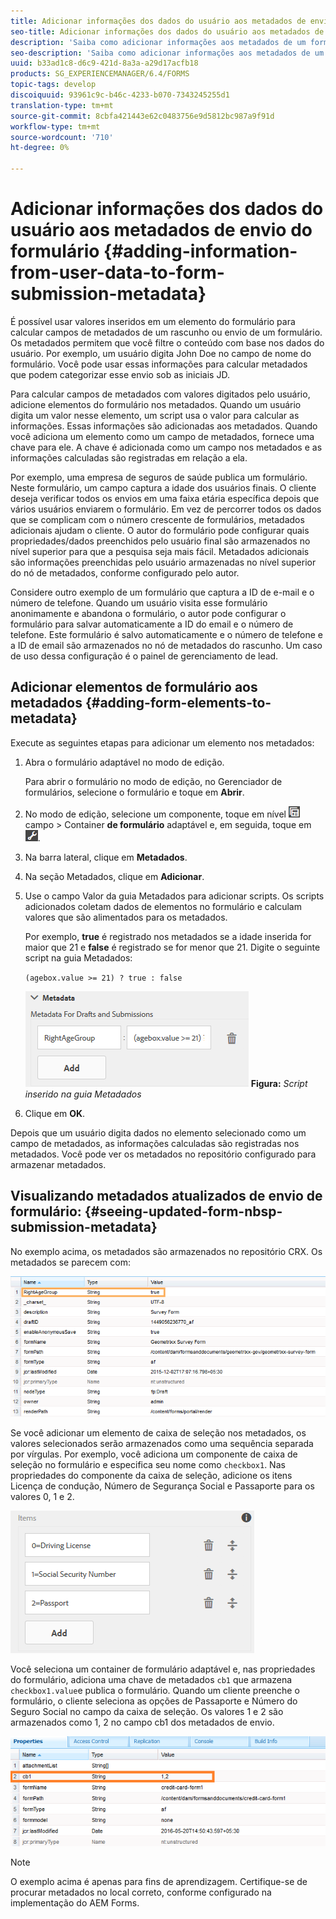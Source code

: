 ```yaml
---
title: Adicionar informações dos dados do usuário aos metadados de envio do formulário
seo-title: Adicionar informações dos dados do usuário aos metadados de envio do formulário
description: 'Saiba como adicionar informações aos metadados de um formulário enviado com dados fornecidos pelo usuário. '
seo-description: 'Saiba como adicionar informações aos metadados de um formulário enviado com dados fornecidos pelo usuário. '
uuid: b33ad1c8-d6c9-421d-8a3a-a29d17acfb18
products: SG_EXPERIENCEMANAGER/6.4/FORMS
topic-tags: develop
discoiquuid: 93961c9c-b46c-4233-b070-7343245255d1
translation-type: tm+mt
source-git-commit: 8cbfa421443e62c0483756e9d5812bc987a9f91d
workflow-type: tm+mt
source-wordcount: '710'
ht-degree: 0%

---
```



# Adicionar informações dos dados do usuário aos metadados de envio do formulário {#adding-information-from-user-data-to-form-submission-metadata}

É possível usar valores inseridos em um elemento do formulário para calcular campos de metadados de um rascunho ou envio de um formulário. Os metadados permitem que você filtre o conteúdo com base nos dados do usuário. Por exemplo, um usuário digita John Doe no campo de nome do formulário. Você pode usar essas informações para calcular metadados que podem categorizar esse envio sob as iniciais JD.

Para calcular campos de metadados com valores digitados pelo usuário, adicione elementos do formulário nos metadados. Quando um usuário digita um valor nesse elemento, um script usa o valor para calcular as informações. Essas informações são adicionadas aos metadados. Quando você adiciona um elemento como um campo de metadados, fornece uma chave para ele. A chave é adicionada como um campo nos metadados e as informações calculadas são registradas em relação a ela.

Por exemplo, uma empresa de seguros de saúde publica um formulário. Neste formulário, um campo captura a idade dos usuários finais. O cliente deseja verificar todos os envios em uma faixa etária específica depois que vários usuários enviarem o formulário. Em vez de percorrer todos os dados que se complicam com o número crescente de formulários, metadados adicionais ajudam o cliente. O autor do formulário pode configurar quais propriedades/dados preenchidos pelo usuário final são armazenados no nível superior para que a pesquisa seja mais fácil. Metadados adicionais são informações preenchidas pelo usuário armazenadas no nível superior do nó de metadados, conforme configurado pelo autor.

Considere outro exemplo de um formulário que captura a ID de e-mail e o número de telefone. Quando um usuário visita esse formulário anonimamente e abandona o formulário, o autor pode configurar o formulário para salvar automaticamente a ID do email e o número de telefone. Este formulário é salvo automaticamente e o número de telefone e a ID de email são armazenados no nó de metadados do rascunho. Um caso de uso dessa configuração é o painel de gerenciamento de lead.

## Adicionar elementos de formulário aos metadados {#adding-form-elements-to-metadata}

Execute as seguintes etapas para adicionar um elemento nos metadados:

1. Abra o formulário adaptável no modo de edição.

   Para abrir o formulário no modo de edição, no Gerenciador de formulários, selecione o formulário e toque em **Abrir**.

1. No modo de edição, selecione um componente, toque em nível ![de](assets/field-level.png) campo > Container **de formulário** adaptável e, em seguida, toque em ![cmppr](assets/cmppr.png).
1. Na barra lateral, clique em **Metadados**.
1. Na seção Metadados, clique em **Adicionar**.
1. Use o campo Valor da guia Metadados para adicionar scripts. Os scripts adicionados coletam dados de elementos no formulário e calculam valores que são alimentados para os metadados.

   Por exemplo, **true** é registrado nos metadados se a idade inserida for maior que 21 e **false** é registrado se for menor que 21. Digite o seguinte script na guia Metadados:

   `(agebox.value >= 21) ? true : false`

   ![Script de metadados](assets/add-element-metadata.png)
   **Figura:** *Script inserido na guia Metadados*

1. Clique em **OK**.

Depois que um usuário digita dados no elemento selecionado como um campo de metadados, as informações calculadas são registradas nos metadados. Você pode ver os metadados no repositório configurado para armazenar metadados.

## Visualizando metadados atualizados de envio de formulário: {#seeing-updated-form-nbsp-submission-metadata}

No exemplo acima, os metadados são armazenados no repositório CRX. Os metadados se parecem com:

![entrada de metadados](assets/metadata-entry.png)

Se você adicionar um elemento de caixa de seleção nos metadados, os valores selecionados serão armazenados como uma sequência separada por vírgulas. Por exemplo, você adiciona um componente de caixa de seleção no formulário e especifica seu nome como `checkbox1`. Nas propriedades do componente da caixa de seleção, adicione os itens Licença de condução, Número de Segurança Social e Passaporte para os valores 0, 1 e 2.

![Armazenamento de vários valores de uma caixa de seleção](assets/checkbox-metadata.png)

Você seleciona um container de formulário adaptável e, nas propriedades do formulário, adiciona uma chave de metadados `cb1` que armazena `checkbox1.value`e publica o formulário. Quando um cliente preenche o formulário, o cliente seleciona as opções de Passaporte e Número do Seguro Social no campo da caixa de seleção. Os valores 1 e 2 são armazenados como 1, 2 no campo cb1 dos metadados de envio.

![Entrada de metadados para vários valores selecionados em um campo de caixa de seleção](assets/metadata-entry-1.png)

>[!NOTE]
>
>O exemplo acima é apenas para fins de aprendizagem. Certifique-se de procurar metadados no local correto, conforme configurado na implementação do AEM Forms.

